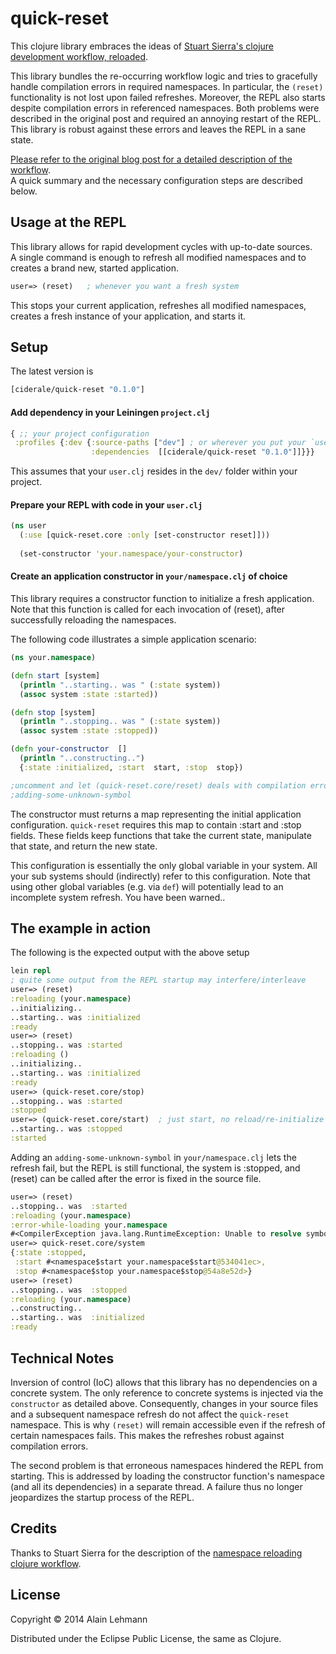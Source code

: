 # quick-reset

This clojure library embraces the ideas  of
[Stuart Sierra's clojure development workflow, reloaded][blog].

This library bundles the re-occurring workflow logic and tries to 
gracefully handle compilation errors in required namespaces. 
In particular, the `(reset)` functionality is not lost
upon failed refreshes. Moreover, the REPL also starts despite compilation
errors in referenced namespaces. Both problems were described in the
original post and required an annoying restart of the REPL.
This library is robust against these errors and leaves the REPL in 
a sane state.

[Please refer to the original blog post for a detailed description of
the workflow][blog].    
A quick summary and the necessary configuration
steps are described below.

## Usage at the REPL

This library allows for rapid development cycles with up-to-date
sources.    
A single command is enough to refresh all modified namespaces
and to creates a brand new, started application.   

```clojure
user=> (reset)   ; whenever you want a fresh system
```
This stops your current application, refreshes all modified namespaces,
creates a fresh instance of your application, and starts it.

## Setup


The latest version is 
```clojure
[ciderale/quick-reset "0.1.0"]
```

#### Add dependency in your Leiningen `project.clj`

```clojure
{ ;; your project configuration
 :profiles {:dev {:source-paths ["dev"] ; or wherever you put your `user.clj`
                  :dependencies  [[ciderale/quick-reset "0.1.0"]]}}}
```
This assumes that your `user.clj` resides in the `dev/` folder within 
your project.

#### Prepare your REPL with code in your `user.clj`
```clojure
(ns user 
  (:use [quick-reset.core :only [set-constructor reset]]))
 
  (set-constructor 'your.namespace/your-constructor)
```


#### Create an application constructor in `your/namespace.clj` of choice

This library requires a constructor function to initialize a fresh
application.    
Note that this function is called for each invocation of
(reset), after successfully reloading the namespaces.

The following code illustrates a simple application scenario:

```clojure
(ns your.namespace)

(defn start [system]
  (println "..starting.. was " (:state system))
  (assoc system :state :started))

(defn stop [system]
  (println "..stopping.. was " (:state system))
  (assoc system :state :stopped))

(defn your-constructor  [] 
  (println "..constructing..")
  {:state :initialized, :start  start, :stop  stop})

;uncomment and let (quick-reset.core/reset) deals with compilation errors
;adding-some-unknown-symbol
```

The constructor must returns a map representing the initial
application configuration.  `quick-reset` requires this map to contain
:start and :stop fields.  These fields keep functions that take the
current state, manipulate that state, and return the new state. 

This configuration is essentially the only global variable in your
system. All your sub systems should (indirectly) refer to this
configuration. Note that using other global variables (e.g. via `def`)
will potentially lead to an incomplete system refresh. You have been
warned..


## The example in action

The following is the expected output with the above setup

```clojure
lein repl
; quite some output from the REPL startup may interfere/interleave
user=> (reset)
:reloading (your.namespace)
..initializing..
..starting.. was :initialized
:ready
user=> (reset)
..stopping.. was :started
:reloading ()
..initializing..
..starting.. was :initialized
:ready
user=> (quick-reset.core/stop)
..stopping.. was :started
:stopped
user=> (quick-reset.core/start)  ; just start, no reload/re-initialize
..starting.. was :stopped
:started
```

Adding an `adding-some-unknown-symbol` in `your/namespace.clj` lets
the refresh fail, but the REPL is still functional, the system is
:stopped, and (reset) can be called after the error is fixed in the
source file.

```clojure
user=> (reset)
..stopping.. was  :started
:reloading (your.namespace)
:error-while-loading your.namespace
#<CompilerException java.lang.RuntimeException: Unable to resolve symbol: adding-some-unknown-symbol in this context, compiling:(your/namespace.clj:1:1)>
user=> quick-reset.core/system
{:state :stopped, 
 :start #<namespace$start your.namespace$start@534041ec>, 
 :stop #<namespace$stop your.namespace$stop@54a8e52d>}
user=> (reset)
..stopping.. was  :stopped
:reloading (your.namespace)
..constructing..
..starting.. was  :initialized
:ready
```

## Technical Notes

Inversion of control (IoC) allows that this library has no
dependencies on a concrete system.  The only reference to concrete
systems is injected via the `constructor` as detailed above.
Consequently, changes in your source files and a subsequent namespace
refresh do not affect the `quick-reset` namespace.  This is why
`(reset)` will remain accessible even if the refresh of certain
namespaces fails. This makes the refreshes robust against compilation
errors.

The second problem is that erroneous namespaces hindered the REPL from
starting. This is addressed by loading the constructor function's
namespace (and all its dependencies) in a separate thread. A failure
thus no longer jeopardizes the startup process of the REPL.

## Credits

Thanks to Stuart Sierra for the description of the 
[namespace reloading clojure workflow][blog].

## License

Copyright © 2014 Alain Lehmann

Distributed under the Eclipse Public License, the same as Clojure.



[blog]: <http://thinkrelevance.com/blog/2013/06/04/clojure-workflow-reloaded>
